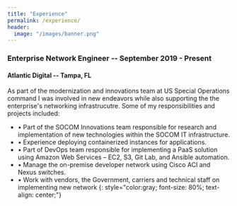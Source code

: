 ```yaml
---
title: "Experience"
permalink: /experience/
header:
  image: "/images/banner.png"
---
```


### Enterprise Network Engineer -- September 2019 - Present
#### Atlantic Digital -- Tampa, FL 
As part of the modernization and innovations team at US Special Operations command I was involved in new endeavors while also supporting the the enterprise's networking infrastrucutre.
Some of my responsibilities and projects included:
* • Part of the SOCOM Innovations team responsible for research and implementation of new technologies within the SOCOM IT infrastructure. 
* • Experience deploying containerized instances for applications.
* • Part of DevOps team responsible for implementing a PaaS solution using Amazon Web Services – EC2, S3, Git Lab, and Ansible automation.
* • Manage the on-premise developer network using Cisco ACI and Nexus switches. 
* • Work with vendors, the Government, carriers and technical staff on implementing new network 
{: style="color:gray; font-size: 80%; text-align: center;"}